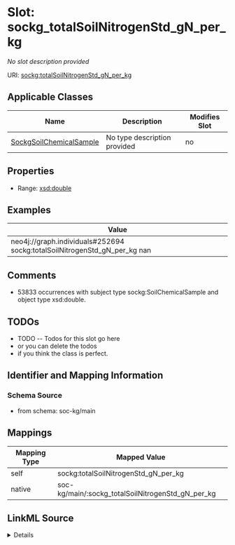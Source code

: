 

# Slot: sockg_totalSoilNitrogenStd_gN_per_kg


_No slot description provided_





URI: [sockg:totalSoilNitrogenStd_gN_per_kg](http://www.semanticweb.org/sockg/ontologies/2024/0/soil-carbon-ontology/totalSoilNitrogenStd_gN_per_kg)



<!-- no inheritance hierarchy -->





## Applicable Classes

| Name | Description | Modifies Slot |
| --- | --- | --- |
| [SockgSoilChemicalSample](../classes/SockgSoilChemicalSample.md) | No type description provided |  no  |







## Properties

* Range: [xsd:double](http://www.w3.org/2001/XMLSchema#double)






## Examples

| Value |
| --- |
| neo4j://graph.individuals#252694 sockg:totalSoilNitrogenStd_gN_per_kg nan |

## Comments

* 53833 occurrences with subject type sockg:SoilChemicalSample and object type xsd:double.

## TODOs

* TODO -- Todos for this slot go here
* or you can delete the todos
* if you think the class is perfect.

## Identifier and Mapping Information







### Schema Source


* from schema: soc-kg/main




## Mappings

| Mapping Type | Mapped Value |
| ---  | ---  |
| self | sockg:totalSoilNitrogenStd_gN_per_kg |
| native | soc-kg/main/:sockg_totalSoilNitrogenStd_gN_per_kg |




## LinkML Source

<details>
```yaml
name: sockg_totalSoilNitrogenStd_gN_per_kg
description: No slot description provided
todos:
- TODO -- Todos for this slot go here
- or you can delete the todos
- if you think the class is perfect.
comments:
- 53833 occurrences with subject type sockg:SoilChemicalSample and object type xsd:double.
examples:
- value: neo4j://graph.individuals#252694 sockg:totalSoilNitrogenStd_gN_per_kg nan
from_schema: soc-kg/main
rank: 1000
slot_uri: sockg:totalSoilNitrogenStd_gN_per_kg
alias: sockg_totalSoilNitrogenStd_gN_per_kg
domain_of:
- sockg_SoilChemicalSample
range: double

```
</details>